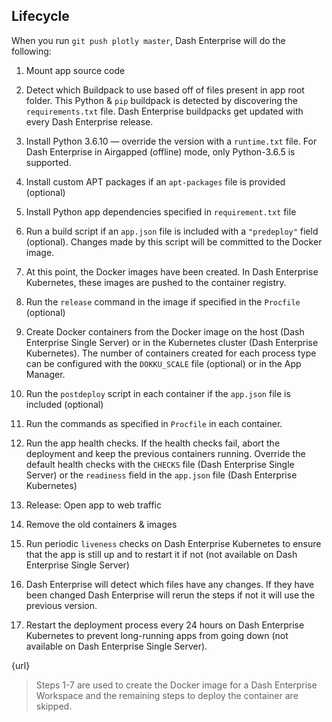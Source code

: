 
## Lifecycle

When you run `git push plotly master`, Dash Enterprise will do the following:

1. Mount app source code

2. Detect which Buildpack to use based off of files present in app root folder. 
This Python & `pip` buildpack is detected by discovering the `requirements.txt` 
file. Dash Enterprise buildpacks get updated with every Dash Enterprise release.
3. Install Python 3.6.10 — override the version with a `runtime.txt` file. 
    For Dash Enterprise in Airgapped (offline) mode, only Python-3.6.5 is supported.
4. Install custom APT packages if an `apt-packages` file is provided (optional)
5. Install Python app dependencies specified in `requirement.txt` file
6. Run a build script if an `app.json` file is included with a `"predeploy"` 
field (optional). Changes made by this script will be committed to the Docker 
image.
7. At this point, the Docker images have been created. In Dash Enterprise 
Kubernetes, these images are pushed to the container registry.
8. Run the `release` command in the image if specified in the `Procfile` (optional)
9. Create Docker containers from the Docker image on the host (Dash Enterprise 
Single Server) or in the Kubernetes cluster (Dash Enterprise Kubernetes). 
The number of containers created for each process type can be configured with 
the `DOKKU_SCALE` file (optional) or in the App Manager.
10. Run the `postdeploy` script in each container if the `app.json` file is 
    included (optional)
11. Run the commands as specified in `Procfile` in each container.
12. Run the app health checks. If the health checks fail, abort the deployment and 
    keep the previous containers running. Override the default health checks with 
    the `CHECKS` file (Dash Enterprise Single Server) or the `readiness` field in 
    the `app.json` file (Dash Enterprise Kubernetes)
13. Release: Open app to web traffic
14. Remove the old containers & images
15. Run periodic `liveness` checks on Dash Enterprise Kubernetes to ensure that 
    the app is still up and to restart it if not (not available on Dash Enterprise 
    Single Server)
16. Dash Enterprise will detect which files have any changes. If they have been 
    changed Dash Enterprise will rerun the steps if not it will use the previous version.
17. Restart the deployment process every 24 hours on Dash Enterprise Kubernetes to 
    prevent long-running apps from going down (not available on Dash Enterprise Single Server).

{url}

> Steps 1-7 are used to create the Docker image for a Dash Enterprise Workspace and the 
> remaining steps to deploy the container are skipped.

